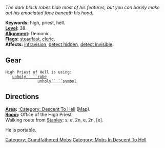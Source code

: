*The dark black robes hide most of his features, but you can barely make
out his emaciated face beneath his hood.*

**Keywords:** high, priest, hell.  
**[Level](Level.md "wikilink"):** 38.  
**[Alignment](Alignment.md "wikilink"):** Demonic.  
**[Flags](:Category:_Mob_Types.md "wikilink"):**
[steadfast](Sentinel_Mobs.md "wikilink"),
[cleric](Spellcasting_Mobs.md "wikilink").  
**Affects:** [infravision](Infravision.md "wikilink"), [detect
hidden](Detect_Hidden.md "wikilink"), [detect
invisible](Detect_Invis.md "wikilink").  

## Gear

`High Priest of Hell is using:`  
<worn about body>`   `[`unholy`` ``robe`](Unholy_Robe.md "wikilink")  
<held>`              `[`unholy`` ``symbol`](Unholy_Symbol_(Descent_To_Hell).md "wikilink")

## Directions

**[Area](:Category:_Areas.md "wikilink"):** [:Category: Descent To
Hell](:Category:_Descent_To_Hell "wikilink")
([Map](Descent_To_Hell_Map.md "wikilink")).  
**[Room](:Category:_Rooms.md "wikilink"):** Office of the High Priest  
Walking route from [Stanley](Stanley.md "wikilink"): s, e, 2n, e, 2n,
\[e\].

He is portable.

[Category: Grandfathered Mobs](Category:_Grandfathered_Mobs "wikilink")
[Category: Mobs In Descent To
Hell](Category:_Mobs_In_Descent_To_Hell "wikilink")
